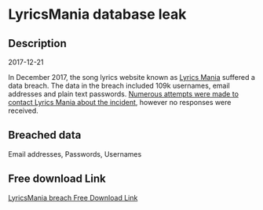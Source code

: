 # LyricsMania database leak

## Description

2017-12-21

In December 2017, the song lyrics website known as <a href="https://www.lyricsmania.com/" target="_blank" rel="noopener">Lyrics Mania</a> suffered a data breach. The data in the breach included 109k usernames, email addresses and plain text passwords. <a href="https://www.troyhunt.com/streamlining-data-breach-disclosure-a-step-by-step-process" target="_blank" rel="noopener">Numerous attempts were made to contact Lyrics Mania about the incident</a>, however no responses were received.

## Breached data

Email addresses, Passwords, Usernames

## Free download Link

[LyricsMania breach Free Download Link](https://link-to.net/1229997/153.62641591703886/dynamic/?r=aHR0cHM6Ly93d3cubWVkaWFmaXJlLmNvbS92aWV3L1VJdHc2TkxmS1d1RWpHRS9seXJpY3NtYW5pYS5jb20vZmlsZQ==)